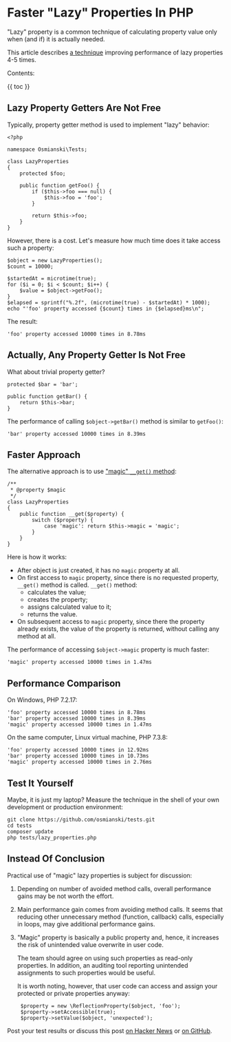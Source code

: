 # Faster "Lazy" Properties In PHP #

"Lazy" property is a common technique of calculating property value only when (and if) it is actually needed.

This article describes [a technique](#faster-approach) improving performance of lazy properties 4-5 times.

Contents:

{{ toc }}

## Lazy Property Getters Are Not Free ##

Typically, property getter method is used to implement "lazy" behavior:

	<?php
	
	namespace Osmianski\Tests;
	
	class LazyProperties
	{
	    protected $foo;
	
	    public function getFoo() {
	        if ($this->foo === null) {
	            $this->foo = 'foo';
	        }
	
	        return $this->foo;
	    }
	}

However, there is a cost. Let's measure how much time does it take access such a property:

	$object = new LazyProperties();
	$count = 10000;
	
	$startedAt = microtime(true);
	for ($i = 0; $i < $count; $i++) {
	    $value = $object->getFoo();
	}
	$elapsed = sprintf("%.2f", (microtime(true) - $startedAt) * 1000);
	echo "'foo' property accessed {$count} times in {$elapsed}ms\n";

The result:

	'foo' property accessed 10000 times in 8.78ms

## Actually, Any Property Getter Is Not Free ##

What about trivial property getter?

    protected $bar = 'bar';

    public function getBar() {
        return $this->bar;
    }

The performance of calling `$object->getBar()` method is similar to `getFoo()`:

	'bar' property accessed 10000 times in 8.39ms

## Faster Approach ##

The alternative approach is to use ["magic" `__get()` method](https://www.php.net/manual/en/language.oop5.overloading.php#object.get):  

	/**
	 * @property $magic
	 */
	class LazyProperties
	{
	    public function __get($property) {
	        switch ($property) {
	            case 'magic': return $this->magic = 'magic';
	        }
	    }
	}    

Here is how it works:

* After object is just created, it has no `magic` property at all.
* On first access to `magic` property, since there is no requested property, `__get()` method is called. `__get()` method:
	* calculates the value;
	* creates the property;
	* assigns calculated value to it;
	* returns the value.
* On subsequent access to `magic` property, since there the property already exists, the value of the property is returned, without calling any method at all.

The performance of accessing `$object->magic` property is much faster:

	'magic' property accessed 10000 times in 1.47ms

## Performance Comparison ##

On Windows, PHP 7.2.17:

	'foo' property accessed 10000 times in 8.78ms
	'bar' property accessed 10000 times in 8.39ms
	'magic' property accessed 10000 times in 1.47ms

On the same computer, Linux virtual machine, PHP 7.3.8:

	'foo' property accessed 10000 times in 12.92ms
	'bar' property accessed 10000 times in 10.73ms
	'magic' property accessed 10000 times in 2.76ms

## Test It Yourself ##

Maybe, it is just my laptop? Measure the technique in the shell of your own development or production environment:

	git clone https://github.com/osmianski/tests.git
	cd tests
	composer update
	php tests/lazy_properties.php

## Instead Of Conclusion ##

Practical use of "magic" lazy properties is subject for discussion: 

1. Depending on number of avoided method calls, overall performance gains may be not worth the effort.

2. Main performance gain comes from avoiding method calls. It seems that reducing other unnecessary method (function, callback) calls, especially in loops, may give additional performance gains. 

3. "Magic" property is basically a public property and, hence, it increases the risk of unintended value overwrite in user code. 

	The team should agree on using such properties as read-only properties. In addition, an auditing tool reporting unintended assignments to such properties would be useful.  

	It is worth noting, however, that user code can access and assign your protected or private properties anyway:
	
		$property = new \ReflectionProperty($object, 'foo');
	    $property->setAccessible(true);
	    $property->setValue($object, 'unexpected'); 

Post your test results or discuss this post [on Hacker News](https://news.ycombinator.com/item?id=20703888) or [on GitHub](https://github.com/osmianski/blog).